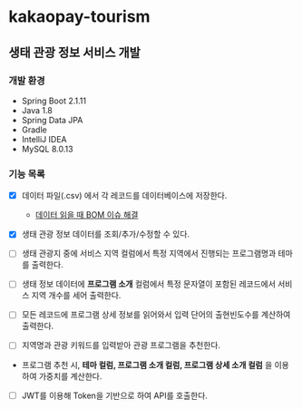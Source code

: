# **kakaopay-tourism**

## 생태 관광 정보 서비스 개발

### 개발 환경

+ Spring Boot 2.1.11
+ Java 1.8
+ Spring Data JPA
+ Gradle
+ IntelliJ IDEA
+ MySQL 8.0.13



### 기능 목록

- [x] 데이터 파일(.csv) 에서 각 레코드를 데이터베이스에 저장한다.
  + [데이터 읽을 때 BOM 이슈 해결]()

- [x] 생태 관광 정보 데이터를 조회/추가/수정할 수 있다.
- [ ] 생태 관광지 중에 서비스 지역 컬럼에서 특정 지역에서 진행되는 프로그램명과 테마를 출력한다.
- [ ] 생태 정보 데이터에 **프로그램 소개** 컬럼에서 특정 문자열이 포함된 레코드에서 서비스 지역 개수를 세어 출력한다.
- [ ] 모든 레코드에 프로그램 상세 정보를 읽어와서 입력 단어의 출현빈도수를 계산하여 출력한다.
- [ ] 지역명과 관광 키워드를 입력받아 관광 프로그램을 추천한다.

+  프로그램 추천 시, **테마 컬럼, 프로그램 소개 컬럼, 프로그램 상세 소개 컬럼** 을 이용하여 가중치를 계산한다.

- [ ] JWT를 이용해 Token을 기반으로 하여 API를 호출한다.